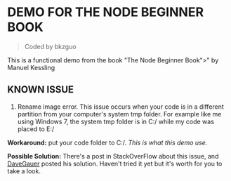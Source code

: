 # DEMO FOR THE NODE BEGINNER BOOK
> Coded by bkzguo

This is a functional demo from the book "The Node Beginner Book">" by Manuel Kessling

## KNOWN ISSUE
1. Rename image error.  This issue occurs when your code is in a different partition from your computer's system tmp folder.  For example like me using Windows 7, the system tmp folder is in C:/ while my code was placed to E:/

__Workaround:__ put your code folder to C:/.    _This is what this demo use._

__Possible Solution:__ There's a post in StackOverFlow about this issue, and [DaveGauer](http://stackoverflow.com/questions/9145900/nodjs-formidable-header-error/19237209#19237209) posted his solution.  Haven't tried it yet but it's worth for you to take a look.
